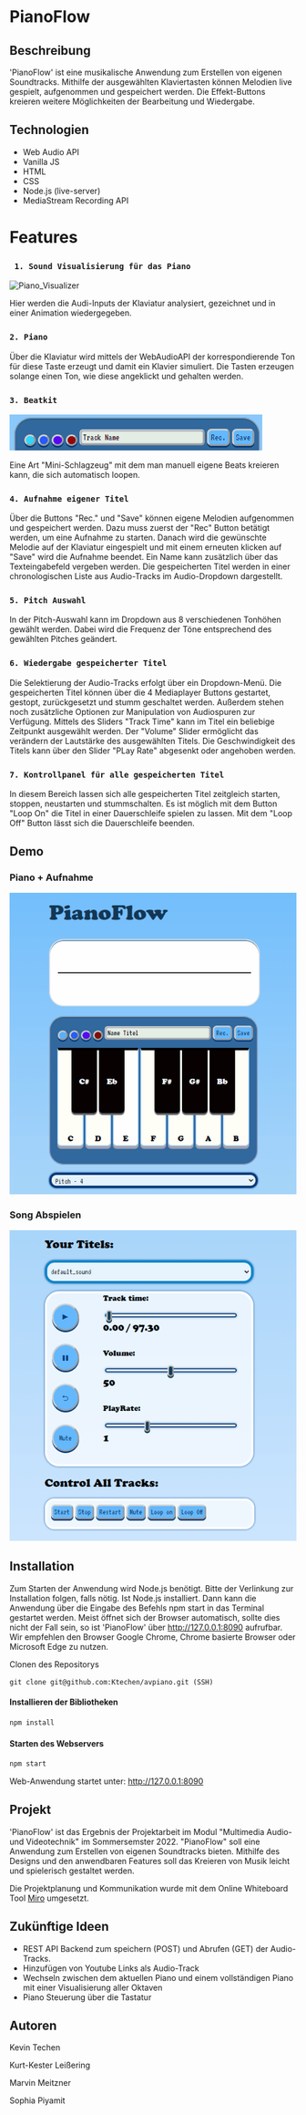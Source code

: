 # **PianoFlow**

## Beschreibung

'PianoFlow' ist eine musikalische Anwendung zum Erstellen von eigenen Soundtracks. Mithilfe der ausgewählten Klaviertasten können Melodien live gespielt, aufgenommen und gespeichert werden. Die Effekt-Buttons kreieren weitere Möglichkeiten der Bearbeitung und Wiedergabe.

## Technologien

- Web Audio API
- Vanilla JS
- HTML
- CSS
- Node.js (live-server)
- MediaStream Recording API


# **Features**


### ` 1. Sound Visualisierung für das Piano`

![Piano_Visualizer](https://user-images.githubusercontent.com/72447271/180659911-ab37350b-9f30-453c-ba68-e7d2435bc4c1.gif)

Hier werden die Audi-Inputs der Klaviatur analysiert, gezeichnet und in einer Animation wiedergegeben.

### `2. Piano`

Über die Klaviatur wird mittels der WebAudioAPI der korrespondierende Ton für diese Taste erzeugt und damit ein Klavier simuliert.
Die Tasten erzeugen solange einen Ton, wie diese angeklickt und gehalten werden.


### `3. Beatkit`

![Piano Abspiel Funktionen](/documentation/Drums.gif)

Eine Art "Mini-Schlagzeug" mit dem man manuell eigene Beats kreieren kann, die sich automatisch loopen.

### `4. Aufnahme eigener Titel`

Über die Buttons "Rec." und "Save" können eigene Melodien aufgenommen und gespeichert werden.
Dazu muss zuerst der "Rec" Button betätigt werden, um eine Aufnahme zu starten.
Danach wird die gewünschte Melodie auf der Klaviatur eingespielt und mit einem erneuten klicken auf "Save" wird die Aufnahme beendet.
Ein Name kann zusätzlich über das Texteingabefeld vergeben werden.
Die gespeicherten Titel werden in einer chronologischen Liste aus Audio-Tracks im Audio-Dropdown dargestellt.



### `5. Pitch Auswahl`

In der Pitch-Auswahl kann im Dropdown aus 8 verschiedenen Tonhöhen gewählt werden.
Dabei wird die Frequenz der Töne entsprechend des gewählten Pitches geändert.

### `6. Wiedergabe gespeicherter Titel`

Die Selektierung der Audio-Tracks erfolgt über ein Dropdown-Menü. Die gespeicherten Titel können über die 4 Mediaplayer Buttons gestartet, gestopt, zurückgesetzt und stumm geschaltet werden.
Außerdem stehen noch zusätzliche Optionen zur Manipulation von Audiospuren zur Verfügung. Mittels des Sliders "Track Time" kann im Titel ein beliebige Zeitpunkt ausgewählt werden. Der "Volume" Slider ermöglicht das verändern der Lautstärke des ausgewählten Titels. Die Geschwindigkeit des Titels kann über den Slider "PLay Rate" abgesenkt oder angehoben werden.

### `7. Kontrollpanel für alle gespeicherten Titel`

In diesem Bereich lassen sich alle gespeicherten Titel zeitgleich starten, stoppen, neustarten und stummschalten. Es ist möglich mit dem Button "Loop On" die Titel in einer Dauerschleife spielen zu lassen. Mit dem "Loop Off" Button lässt sich die Dauerschleife beenden. 

## Demo

### Piano + Aufnahme

![Piano Aufnahme Funktionen](/documentation/Piano_Record.gif)

### Song Abspielen

![Piano Abspiel Funktionen](/documentation/Piano_Play.gif)

## Installation

Zum Starten der Anwendung wird Node.js benötigt. Bitte der Verlinkung zur Installation folgen, falls nötig. Ist Node.js installiert. Dann kann die Anwendung über die Eingabe des Befehls npm start in das Terminal gestartet werden. Meist öffnet sich der Browser automatisch, sollte dies nicht der Fall sein, so ist 'PianoFlow' über http://127.0.0.1:8090 aufrufbar.
Wir empfehlen den Browser Google Chrome, Chrome basierte Browser oder Microsoft Edge zu nutzen.


Clonen des Repositorys
```links
git clone git@github.com:Ktechen/avpiano.git (SSH) 
```

#### Installieren der Bibliotheken

```bash
npm install
```

#### Starten des Webservers

```bash
npm start
```

Web-Anwendung startet unter: http://127.0.0.1:8090

## Projekt

'PianoFlow' ist das Ergebnis der Projektarbeit im Modul "Multimedia Audio- und Videotechnik" im Sommersemster 2022. "PianoFlow" soll eine Anwendung zum Erstellen von eigenen Soundtracks bieten. Mithilfe des Designs und den anwendbaren Features soll das Kreieren von Musik leicht und spielerisch gestaltet werden.

Die Projektplanung und Kommunikation wurde mit dem Online Whiteboard Tool [Miro](https://miro.com/app/board/uXjVOuTjv_o=/?share_link_id=937947553747) umgesetzt.

## Zukünftige Ideen
- REST API Backend zum speichern (POST) und Abrufen (GET) der Audio-Tracks.
- Hinzufügen von Youtube Links als Audio-Track
- Wechseln zwischen dem aktuellen Piano und einem vollständigen Piano mit einer Visualisierung aller Oktaven
- Piano Steuerung über die Tastatur

## Autoren

Kevin Techen

Kurt-Kester Leißering

Marvin Meitzner

Sophia Piyamit
